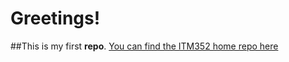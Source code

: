 # Greetings!
##This is my first **repo**.
[You can find the ITM352 home repo here](https://dport96.github.io/ITM352/)
